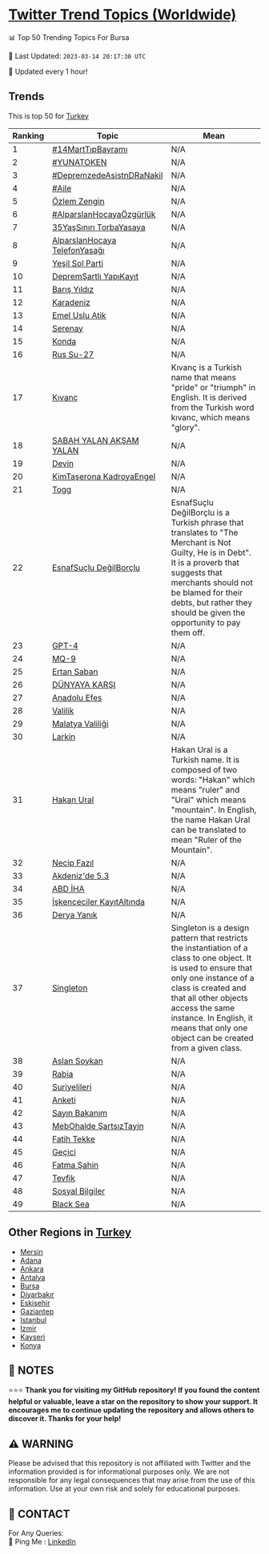 [Twitter Trend Topics (Worldwide)](https://github.com/ErcinDedeoglu/Twitter-Trend-Topics)
==========


📊 Top 50 Trending Topics For Bursa

📆 Last Updated: `2023-03-14 20:17:30 UTC`

🔧 Updated every 1 hour!


## Trends

This is top 50 for [Turkey](</Turkey>)

| Ranking | Topic | Mean |
| ------- | ------------ | ------------ |
| 1 | [#14MartTıpBayramı](http://twitter.com/search?q=%2314MartT%c4%b1pBayram%c4%b1) | N/A |
| 2 | [#YUNATOKEN](http://twitter.com/search?q=%23YUNATOKEN) | N/A |
| 3 | [#DepremzedeAsistnDRaNakil](http://twitter.com/search?q=%23DepremzedeAsistnDRaNakil) | N/A |
| 4 | [#Aile](http://twitter.com/search?q=%23Aile) | N/A |
| 5 | [Özlem Zengin](http://twitter.com/search?q=%c3%96zlem+Zengin) | N/A |
| 6 | [#AlparslanHocayaÖzgürlük](http://twitter.com/search?q=%23AlparslanHocaya%c3%96zg%c3%bcrl%c3%bck) | N/A |
| 7 | [35YaşSınırı TorbaYasaya](http://twitter.com/search?q=35Ya%c5%9fS%c4%b1n%c4%b1r%c4%b1+TorbaYasaya) | N/A |
| 8 | [AlparslanHocaya TelefonYasağı](http://twitter.com/search?q=AlparslanHocaya+TelefonYasa%c4%9f%c4%b1) | N/A |
| 9 | [Yeşil Sol Parti](http://twitter.com/search?q=Ye%c5%9fil+Sol+Parti) | N/A |
| 10 | [DepremŞartlı YapıKayıt](http://twitter.com/search?q=Deprem%c5%9eartl%c4%b1+Yap%c4%b1Kay%c4%b1t) | N/A |
| 11 | [Barış Yıldız](http://twitter.com/search?q=Bar%c4%b1%c5%9f+Y%c4%b1ld%c4%b1z) | N/A |
| 12 | [Karadeniz](http://twitter.com/search?q=Karadeniz) | N/A |
| 13 | [Emel Uslu Atik](http://twitter.com/search?q=Emel+Uslu+Atik) | N/A |
| 14 | [Serenay](http://twitter.com/search?q=Serenay) | N/A |
| 15 | [Konda](http://twitter.com/search?q=Konda) | N/A |
| 16 | [Rus Su-27](http://twitter.com/search?q=Rus+Su-27) | N/A |
| 17 | [Kıvanç](http://twitter.com/search?q=K%c4%b1van%c3%a7) | Kıvanç is a Turkish name that means "pride" or "triumph" in English. It is derived from the Turkish word kıvanc, which means "glory". |
| 18 | [SABAH YALAN AKŞAM YALAN](http://twitter.com/search?q=SABAH+YALAN+AK%c5%9eAM+YALAN) | N/A |
| 19 | [Devin](http://twitter.com/search?q=Devin) | N/A |
| 20 | [KimTaşerona KadroyaEngel](http://twitter.com/search?q=KimTa%c5%9ferona+KadroyaEngel) | N/A |
| 21 | [Togg](http://twitter.com/search?q=Togg) | N/A |
| 22 | [EsnafSuçlu DeğilBorçlu](http://twitter.com/search?q=EsnafSu%c3%a7lu+De%c4%9filBor%c3%a7lu) | EsnafSuçlu DeğilBorçlu is a Turkish phrase that translates to "The Merchant is Not Guilty, He is in Debt". It is a proverb that suggests that merchants should not be blamed for their debts, but rather they should be given the opportunity to pay them off. |
| 23 | [GPT-4](http://twitter.com/search?q=GPT-4) | N/A |
| 24 | [MQ-9](http://twitter.com/search?q=MQ-9) | N/A |
| 25 | [Ertan Saban](http://twitter.com/search?q=Ertan+Saban) | N/A |
| 26 | [DÜNYAYA KARŞI](http://twitter.com/search?q=D%c3%9cNYAYA+KAR%c5%9eI) | N/A |
| 27 | [Anadolu Efes](http://twitter.com/search?q=Anadolu+Efes) | N/A |
| 28 | [Valilik](http://twitter.com/search?q=Valilik) | N/A |
| 29 | [Malatya Valiliği](http://twitter.com/search?q=Malatya+Valili%c4%9fi) | N/A |
| 30 | [Larkin](http://twitter.com/search?q=Larkin) | N/A |
| 31 | [Hakan Ural](http://twitter.com/search?q=Hakan+Ural) | Hakan Ural is a Turkish name. It is composed of two words: "Hakan" which means "ruler" and "Ural" which means "mountain". In English, the name Hakan Ural can be translated to mean "Ruler of the Mountain". |
| 32 | [Necip Fazıl](http://twitter.com/search?q=Necip+Faz%c4%b1l) | N/A |
| 33 | [Akdeniz'de 5.3](http://twitter.com/search?q=Akdeniz%27de+5.3) | N/A |
| 34 | [ABD İHA](http://twitter.com/search?q=ABD+%c4%b0HA) | N/A |
| 35 | [İşkenceciler KayıtAltında](http://twitter.com/search?q=%c4%b0%c5%9fkenceciler+Kay%c4%b1tAlt%c4%b1nda) | N/A |
| 36 | [Derya Yanık](http://twitter.com/search?q=Derya+Yan%c4%b1k) | N/A |
| 37 | [Singleton](http://twitter.com/search?q=Singleton) | Singleton is a design pattern that restricts the instantiation of a class to one object. It is used to ensure that only one instance of a class is created and that all other objects access the same instance. In English, it means that only one object can be created from a given class. |
| 38 | [Aslan Soykan](http://twitter.com/search?q=Aslan+Soykan) | N/A |
| 39 | [Rabia](http://twitter.com/search?q=Rabia) | N/A |
| 40 | [Suriyelileri](http://twitter.com/search?q=Suriyelileri) | N/A |
| 41 | [Anketi](http://twitter.com/search?q=Anketi) | N/A |
| 42 | [Sayın Bakanım](http://twitter.com/search?q=Say%c4%b1n+Bakan%c4%b1m) | N/A |
| 43 | [MebOhalde ŞartsızTayin](http://twitter.com/search?q=MebOhalde+%c5%9earts%c4%b1zTayin) | N/A |
| 44 | [Fatih Tekke](http://twitter.com/search?q=Fatih+Tekke) | N/A |
| 45 | [Geçici](http://twitter.com/search?q=Ge%c3%a7ici) | N/A |
| 46 | [Fatma Şahin](http://twitter.com/search?q=Fatma+%c5%9eahin) | N/A |
| 47 | [Tevfik](http://twitter.com/search?q=Tevfik) | N/A |
| 48 | [Sosyal Bilgiler](http://twitter.com/search?q=Sosyal+Bilgiler) | N/A |
| 49 | [Black Sea](http://twitter.com/search?q=Black+Sea) | N/A |



## Other Regions in [Turkey](</Turkey>)

* [Mersin](</Turkey/Mersin.md>)
* [Adana](</Turkey/Adana.md>)
* [Ankara](</Turkey/Ankara.md>)
* [Antalya](</Turkey/Antalya.md>)
* [Bursa](</Turkey/Bursa.md>)
* [Diyarbakır](</Turkey/Diyarbakır.md>)
* [Eskişehir](</Turkey/Eskişehir.md>)
* [Gaziantep](</Turkey/Gaziantep.md>)
* [Istanbul](</Turkey/Istanbul.md>)
* [Izmir](</Turkey/Izmir.md>)
* [Kayseri](</Turkey/Kayseri.md>)
* [Konya](</Turkey/Konya.md>)



## 📝 NOTES

⭐⭐⭐ **Thank you for visiting my GitHub repository! If you found the content helpful or valuable, leave a star on the repository to show your support. It encourages me to continue updating the repository and allows others to discover it. Thanks for your help!**


## ⚠️ WARNING

Please be advised that this repository is not affiliated with Twitter and the information provided is for informational purposes only. We are not responsible for any legal consequences that may arise from the use of this information. Use at your own risk and solely for educational purposes.


## 📨 CONTACT

 For Any Queries:  
            🏓 Ping Me : [LinkedIn](https://www.linkedin.com/in/ercindedeoglu/)
